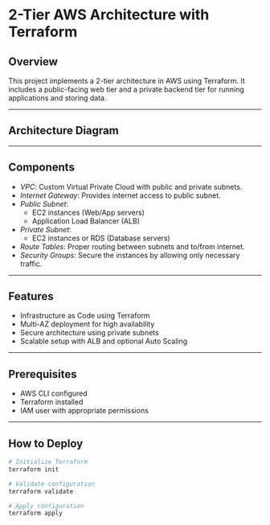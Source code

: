 # 2-Tier AWS Architecture with Terraform

## Overview

This project implements a 2-tier architecture in AWS using Terraform. It includes a public-facing web tier and a private backend tier for running applications and storing data.

---

## Architecture Diagram



---

## Components

- *VPC*: Custom Virtual Private Cloud with public and private subnets.
- *Internet Gateway*: Provides internet access to public subnet.
- *Public Subnet*:
  - EC2 instances (Web/App servers)
  - Application Load Balancer (ALB)
- *Private Subnet*:
  - EC2 instances or RDS (Database servers)
- *Route Tables*: Proper routing between subnets and to/from internet.
- *Security Groups*: Secure the instances by allowing only necessary traffic.

---

## Features

- Infrastructure as Code using Terraform
- Multi-AZ deployment for high availability
- Secure architecture using private subnets
- Scalable setup with ALB and optional Auto Scaling

---

## Prerequisites

- AWS CLI configured
- Terraform installed
- IAM user with appropriate permissions

---

## How to Deploy

```bash
# Initialize Terraform
terraform init

# Validate configuration
terraform validate

# Apply configuration
terraform apply
